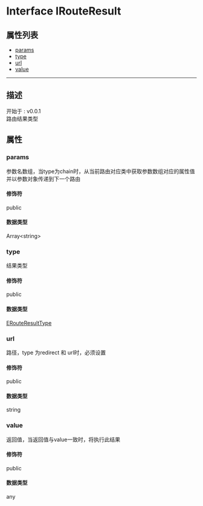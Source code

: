 # Interface IRouteResult
## 属性列表
+ [params](#PROP_params)
+ [type](#PROP_type)
+ [url](#PROP_url)
+ [value](#PROP_value)
  
---
## 描述
<font class="since">开始于 : v0.0.1</font>  
路由结果类型  
## 属性
### <a id="PROP_params">params</a>
参数名数组，当type为chain时，从当前路由对应类中获取参数数组对应的属性值并以参数对象传递到下一个路由  
#### 修饰符
<font class="modifier">public</font>  
#### 数据类型
<font class='datatype'>Array&lt;string&gt;</font>  
### <a id="PROP_type">type</a>
结果类型  
#### 修饰符
<font class="modifier">public</font>  
#### 数据类型
<font class='datatype'>[ERouteResultType](/webroute/api/erouteresulttype)</font>  
### <a id="PROP_url">url</a>
路径，type 为redirect 和 url时，必须设置  
#### 修饰符
<font class="modifier">public</font>  
#### 数据类型
<font class='datatype'>string</font>  
### <a id="PROP_value">value</a>
返回值，当返回值与value一致时，将执行此结果  
#### 修饰符
<font class="modifier">public</font>  
#### 数据类型
<font class='datatype'>any</font>  
